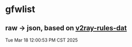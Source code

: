 # gfwlist
## raw -> json, based on [v2ray-rules-dat](https://github.com/Loyalsoldier/v2ray-rules-dat)
Tue Mar 18 12:00:53 PM CST 2025

